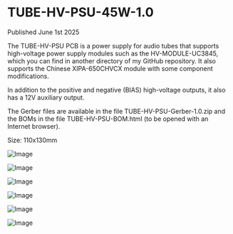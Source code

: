 # TUBE-HV-PSU-45W-1.0

Published June 1st 2025

The TUBE-HV-PSU PCB is a power supply for audio tubes that supports high-voltage power supply modules such as the HV-MODULE-UC3845, which you can find in another directory of my GitHub repository. It also supports the Chinese XIPA-650CHVCX module with some component modifications.

In addition to the positive and negative (BIAS) high-voltage outputs, it also has a 12V auxiliary output.

The Gerber files are available in the file TUBE-HV-PSU-Gerber-1.0.zip and the BOMs in the file TUBE-HV-PSU-BOM.html (to be opened with an Internet browser).


Size: 110x130mm

![Image](https://github.com/user-attachments/assets/3a674af4-4954-47f5-a17a-716cae1737c1)

![Image](https://github.com/user-attachments/assets/d726aad0-e6c0-4f62-a1f7-df28fe57b9a1)

![Image](https://github.com/user-attachments/assets/7a25e958-e43f-4b63-b65b-d49d9fd4e8b7)

![Image](https://github.com/user-attachments/assets/3a4029c4-f66b-459c-91bf-aa4bf58a33eb)

![Image](https://github.com/user-attachments/assets/6dcf99db-fda8-4b7d-9b4b-57cc6b93b77f)

![Image](https://github.com/user-attachments/assets/ac6638d4-039b-45f4-8f6f-8924962406d5)
